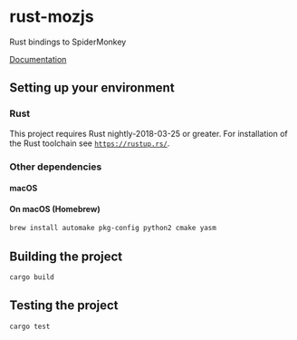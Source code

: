# rust-mozjs

Rust bindings to SpiderMonkey

[Documentation](http://doc.servo.org/mozjs/)

## Setting up your environment

### Rust

This project requires Rust nightly-2018-03-25 or greater.
For installation of the Rust toolchain see [`https://rustup.rs/`](https://rustup.rs/).

### Other dependencies

#### macOS
#### On macOS (Homebrew)

```sh
brew install automake pkg-config python2 cmake yasm
```

## Building the project

```sh
cargo build
```

## Testing the project

```sh
cargo test
```
